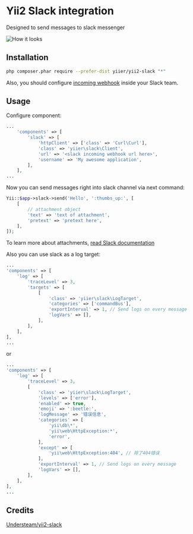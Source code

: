 # Yii2 Slack integration

Designed to send messages to slack messenger

![How it looks](http://dn.imagy.me/201602/15/12d7dae10bfb96c159f48901d518e196.png)


## Installation

```bash
php composer.phar require --prefer-dist yiier/yii2-slack "*"
```

Also, you should configure [incoming webhook](https://api.slack.com/incoming-webhooks) inside your Slack team.

## Usage

Configure component:

```php
...
    'components' => [
        'slack' => [
            'httpClient' => ['class' => 'Curl\Curl'],
            'class' => 'yiier\slack\Client',
            'url' => '<slack incoming webhook url here>',
            'username' => 'My awesome application',
        ],
    ],
...
```

Now you can send messages right into slack channel via next command:

```php
Yii::$app->slack->send('Hello', ':thumbs_up:', [
    [
        // attachment object
        'text' => 'text of attachment',
        'pretext' => 'pretext here',
    ],
]);
```

To learn more about attachments, [read Slack documentation](https://api.slack.com/incoming-webhooks)

Also you can use slack as a log target:

```php
...
'components' => [
    'log' => [
        'traceLevel' => 3,
        'targets' => [
            [
                'class' => 'yiier\slack\LogTarget',
                'categories' => ['commandBus'],
                'exportInterval' => 1, // Send logs on every message
                'logVars' => [],
            ],
        ],
    ],
],
...
```

or

```php
...
'components' => [
    'log' => [
        'traceLevel' => 3,
        [
            'class' => 'yiier\slack\LogTarget',
            'levels' => ['error'],
            'enabled' => true,
            'emoji' => ':beetle:',
            'logMessage' => '错误信息',
            'categories' => [
                'yii\db\*',
                'yii\web\HttpException:*',
                'error',
            ],
            'except' => [
                'yii\web\HttpException:404', // 除了404错误
            ],
            'exportInterval' => 1, // Send logs on every message
            'logVars' => [],
        ],
    ],
],
...
```

## Credits

[Understeam/yii2-slack](https://github.com/Understeam/yii2-slack)
